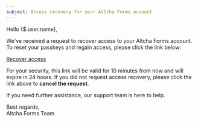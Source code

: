 ```yaml
---
subject: Access recovery for your Altcha Forms account
---
```


Hello {$.user.name},

We've received a request to recover access to your Altcha Forms account. To reset your passkeys and regain access, please click the link below:

[Recover access]({$.link})

For your security, this link will be valid for 10 minutes from now and will expire in 24 hours. If you did not request access recovery, please click the link above to **cancel the request**.

If you need further assistance, our support team is here to help.

Best regards,  
Altcha Forms Team
